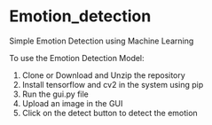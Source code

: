 # Emotion_detection
Simple Emotion Detection using Machine Learning

To use the Emotion Detection Model:
1. Clone or Download and Unzip the repository
2. Install tensorflow and cv2 in the system using pip
3. Run the gui.py file
4. Upload an image in the GUI
5. Click on the detect button to detect the emotion

